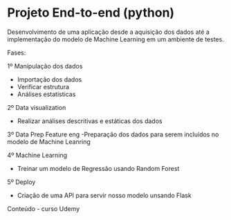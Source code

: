 # Projeto End-to-end (python)

Desenvolvimento de uma aplicação desde a aquisição dos dados até a implementação do modelo de Machine Learning em um ambiente de testes.

Fases:

1º Manipulação dos dados 
- Importação dos dados
- Verificar estrutura
- Análises estatísticas

2º Data visualization 
- Realizar análises descritivas e estáticas dos dados

3º Data Prep Feature eng
-Preparação dos dados para serem incluídos no modelo de Machine Leanring

4º Machine Learning
- Treinar um modelo de Regressão usando Random Forest 

5º Deploy
- Criação de uma API para servir nosso modelo unsando Flask

Conteúdo - curso Udemy
